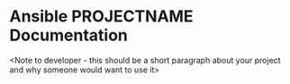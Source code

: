 # Ansible PROJECTNAME Documentation

<Note to developer - this should be a short paragraph about your project and why someone would want to use it>
